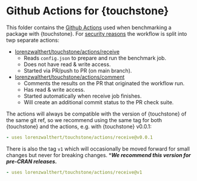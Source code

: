 # Github Actions for {touchstone}

This folder contains the [Github Actions](https://github.com/features/actions) used when benchmarking a package with {touchstone}. For [security reasons](https://securitylab.github.com/research/github-actions-preventing-pwn-requests/) the workflow is split into twp separate actions:

* [lorenzwalthert/touchstone/actions/receive](https://github.com/lorenzwalthert/touchstone/tree/main/actions/receive)
  * Reads `config.json` to prepare and run the benchmark job.
  * Does not have read & write access.
  * Started via PR/push to PR (on main branch).
* [lorenzwalthert/touchstone/actions/comment](https://github.com/lorenzwalthert/touchstone/tree/main/actions/comment)
  * Comments the results on the PR that originated the workflow run. 
  * Has read & write access.
  * Started automatically when receive job finishes.
  * Will create an additional commit status to the PR check suite. 
  
The actions will always be compatible with the version of {touchstone} of the same git ref, so we recommend using the same tag for both {touchstone} and the actions, e.g. with {touchstone} v0.0.1:
```yaml
- uses lorenzwalthert/touchstone/actions/receive@v0.0.1
```
There is also the tag `v1` which will occasionally be moved forward for small changes but never for breaking changes. ****We recommend this version for pre-CRAN releases.***
```yaml
- uses lorenzwalthert/touchstone/actions/receive@v1
```
